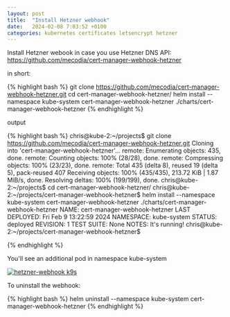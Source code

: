 ```yaml
---
layout: post
title:  "Install Hetzner webhook"
date:   2024-02-08 7:03:52 +0100
categories: kubernetes certificates letsencrypt hetzner
---
```

Install Hetzner webook in case you use Hetzner DNS API:<br>
<a href="https://github.com/mecodia/cert-manager-webhook-hetzner" target="_new">https://github.com/mecodia/cert-manager-webhook-hetzner</a>

in short:

{% highlight bash %}
git clone https://github.com/mecodia/cert-manager-webhook-hetzner.git
cd cert-manager-webhook-hetzner/
helm install --namespace kube-system cert-manager-webhook-hetzner ./charts/cert-manager-webhook-hetzner
{% endhighlight %} 

output

{% highlight bash %}
chris@kube-2:~/projects$ git clone https://github.com/mecodia/cert-manager-webhook-hetzner.git
Cloning into 'cert-manager-webhook-hetzner'...
remote: Enumerating objects: 435, done.
remote: Counting objects: 100% (28/28), done.
remote: Compressing objects: 100% (23/23), done.
remote: Total 435 (delta 8), reused 19 (delta 5), pack-reused 407
Receiving objects: 100% (435/435), 213.72 KiB | 1.87 MiB/s, done.
Resolving deltas: 100% (199/199), done.
chris@kube-2:~/projects$ cd cert-manager-webhook-hetzner/
chris@kube-2:~/projects/cert-manager-webhook-hetzner$ helm install --namespace kube-system cert-manager-webhook-hetzner ./charts/cert-manager-webhook-hetzner
NAME: cert-manager-webhook-hetzner
LAST DEPLOYED: Fri Feb  9 13:22:59 2024
NAMESPACE: kube-system
STATUS: deployed
REVISION: 1
TEST SUITE: None
NOTES:
It's running!
chris@kube-2:~/projects/cert-manager-webhook-hetzner$

{% endhighlight %} 

You'll see an additional pod in namespace kube-system

[![hetzner-webhook k9s](/images/hetzner-webhook-k9s.png)](/images/hetzner-webhook-k9s.png)

To uninstall the webhook:

{% highlight bash %}
helm uninstall --namespace kube-system cert-manager-webhook-hetzner
{% endhighlight %} 